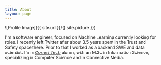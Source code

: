 ```yaml
---
title: About
layout: page
---
```

![Profile Image]({{ site.url }}/{{ site.picture }})


I'm a software engineer, focused on Machine Learning currently looking for roles. I recently left Twitter after about 3.5 years spent in the Trust and Safety space there. Prior to that I worked as a backend SWE and data scientist. I'm a [*Cornell Tech*](http://tech.cornell.edu/) alumn, with an M.Sc in Information Science, specializing in Computer Science and in Connective Media. 
